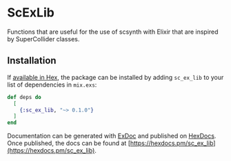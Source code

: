 # ScExLib

Functions that are useful for the use of scsynth with Elixir that are inspired by SuperCollider classes.

## Installation

If [available in Hex](https://hex.pm/docs/publish), the package can be installed
by adding `sc_ex_lib` to your list of dependencies in `mix.exs`:

```elixir
def deps do
  [
    {:sc_ex_lib, "~> 0.1.0"}
  ]
end
```

Documentation can be generated with [ExDoc](https://github.com/elixir-lang/ex_doc)
and published on [HexDocs](https://hexdocs.pm). Once published, the docs can
be found at [https://hexdocs.pm/sc_ex_lib](https://hexdocs.pm/sc_ex_lib).
